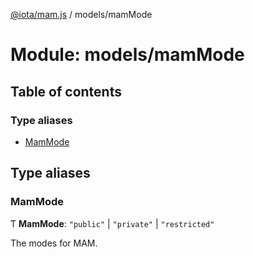 [@iota/mam.js](../README.md) / models/mamMode

# Module: models/mamMode

## Table of contents

### Type aliases

- [MamMode](models_mamMode.md#mammode)

## Type aliases

### MamMode

Ƭ **MamMode**: ``"public"`` \| ``"private"`` \| ``"restricted"``

The modes for MAM.
